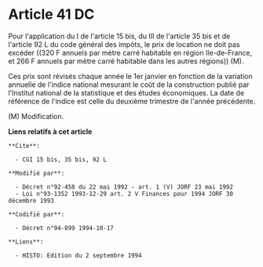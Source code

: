 # Article 41 DC

Pour l'application du I de l'article 15 bis, du III de l'article 35 bis et de l'article 92 L du code général des impôts, le
prix de location ne doit pas excéder ((320 F annuels par mètre carré habitable en région Ile-de-France, et 266 F annuels par
mètre carré habitable dans les autres régions)) (M).

Ces prix sont révisés chaque année le 1er janvier en fonction de la variation annuelle de l'indice national mesurant le coût
de la construction publié par l'Institut national de la statistique et des études économiques. La date de référence de
l'indice est celle du deuxième trimestre de l'année précédente.

(M) Modification.

**Liens relatifs à cet article**

	**Cite**:

	  - CGI 15 bis, 35 bis, 92 L

	**Modifié par**:

	  - Décret n°92-458 du 22 mai 1992 - art. 1 (V) JORF 23 mai 1992
	  - Loi n°93-1352 1993-12-29 art. 2 V Finances pour 1994 JORF 30 décembre 1993

	**Codifié par**:

	  - Décret n°94-899 1994-10-17

	**Liens**:

	  - HISTO: Edition du 2 septembre 1994
